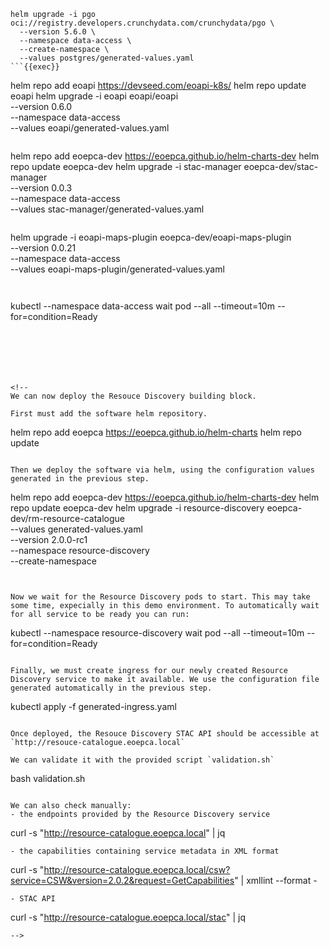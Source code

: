 ```
helm upgrade -i pgo oci://registry.developers.crunchydata.com/crunchydata/pgo \
  --version 5.6.0 \
  --namespace data-access \
  --create-namespace \
  --values postgres/generated-values.yaml
```{{exec}}

```
helm repo add eoapi https://devseed.com/eoapi-k8s/
helm repo update eoapi
helm upgrade -i eoapi eoapi/eoapi \
  --version 0.6.0 \
  --namespace data-access \
  --values eoapi/generated-values.yaml
```{{exec}}

```
helm repo add eoepca-dev https://eoepca.github.io/helm-charts-dev
helm repo update eoepca-dev
helm upgrade -i stac-manager eoepca-dev/stac-manager \
  --version 0.0.3 \
  --namespace data-access \
  --values stac-manager/generated-values.yaml
```{{exec}}

```
helm upgrade -i eoapi-maps-plugin eoepca-dev/eoapi-maps-plugin \
  --version 0.0.21 \
  --namespace data-access \
  --values eoapi-maps-plugin/generated-values.yaml
```{{exec}}


```
kubectl --namespace data-access wait pod --all --timeout=10m --for=condition=Ready
```{{exec}}






<!--
We can now deploy the Resouce Discovery building block. 

First must add the software helm repository.

```
helm repo add eoepca https://eoepca.github.io/helm-charts
helm repo update
```{{exec}}

Then we deploy the software via helm, using the configuration values generated in the previous step.

```
helm repo add eoepca-dev https://eoepca.github.io/helm-charts-dev
helm repo update eoepca-dev
helm upgrade -i resource-discovery eoepca-dev/rm-resource-catalogue \
  --values generated-values.yaml \
  --version 2.0.0-rc1 \
  --namespace resource-discovery \
  --create-namespace
```{{exec}} 


Now we wait for the Resource Discovery pods to start. This may take some time, expecially in this demo environment. To automatically wait for all service to be ready you can run:

```
kubectl --namespace resource-discovery wait pod --all --timeout=10m --for=condition=Ready
```{{exec}}

Finally, we must create ingress for our newly created Resource Discovery service to make it available. We use the configuration file generated automatically in the previous step.

```
kubectl apply -f generated-ingress.yaml
```{{exec}}

Once deployed, the Resouce Discovery STAC API should be accessible at `http://resouce-catalogue.eoepca.local`

We can validate it with the provided script `validation.sh`

```
bash validation.sh
```{{exec}}

We can also check manually:
- the endpoints provided by the Resource Discovery service
  ```
  curl -s "http://resource-catalogue.eoepca.local" | jq
  ```{{exec}}
- the capabilities containing service metadata in XML format
  ```
  curl -s "http://resource-catalogue.eoepca.local/csw?service=CSW&version=2.0.2&request=GetCapabilities" | xmllint --format -
  ```{{exec}}
- STAC API
  ```
  curl -s "http://resource-catalogue.eoepca.local/stac" | jq
  ```{{exec}}
-->

